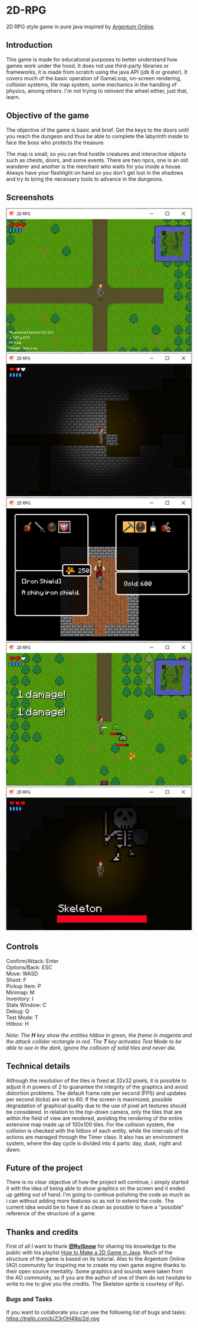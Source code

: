 # 2D-RPG
2D RPG style game in pure java inspired by [Argentum Online](https://www.comunidadargentum.com/).

## Introduction
This game is made for educational purposes to better understand how games work under the hood. It does not use third-party libraries or frameworks, it is made from scratch
using the java API (jdk 8 or greater). It covers much of the basic operation of GameLoop, on-screen rendering, collision systems, tile map system, some
mechanics in the handling of physics, among others. I'm not trying to reinvent the wheel either, just that, learn.

## Objective of the game
The objective of the game is basic and brief. Get the keys to the doors until you reach the dungeon and thus be able to complete the labyrinth inside to face the boss who protects the treasure.

The map is small, so you can find hostile creatures and interactive objects such as chests, doors, and some events. There are two npcs, one is an old wanderer and another is the merchant who waits for you inside a house. Always have your flashlight on hand so you don't get lost in the shadows and try to bring the necessary tools to advance in the dungeons.

## Screenshots
![](screenshots/img1.PNG)
![](screenshots/img2.PNG)
![](screenshots/img3.PNG)
![](screenshots/img4.PNG)
![](screenshots/img5.PNG)

## Controls
Confirm/Attack: Enter
<br>
Options/Back: ESC
<br>
Move: WASD
<br>
Shoot: F
<br>
Pickup Item: P
<br>
Minimap: M
<br>
Inventory: I
<br>
Stats Window: C
<br>
Debug: Q
<br>
Test Mode: T
<br>
Hitbox: H

_Note: The **H** key show the entities hitbox in green, the frame in magenta and the attack collider rectangle in red. The **T** key activates Test Mode to be able to see in the dark, ignore the collision of solid tiles and never die._

## Technical details
Although the resolution of the tiles is fixed at 32x32 pixels, it is possible to adjust it in powers of 2 to guarantee the integrity of the graphics and avoid distortion problems. The default frame rate per second (FPS) and updates per second (ticks) are set to 60. If the screen is maximized, possible degradation of graphical quality due to the use of pixel art textures should be considered. In relation to the _top-down_ camera, only the tiles that are within the field of view are rendered, avoiding the rendering of the entire extensive map made up of 100x100 tiles. For the collision system, the collision is checked with the hitbox of each entity, while the intervals of the actions are managed through the Timer class. It also has an environment system, where the day cycle is divided into 4 parts: day, dusk, night and dawn.

## Future of the project
There is no clear objective of how the project will continue, i simply started it with the idea of being able to show graphics on the screen and it ended up getting out of hand. I'm going to continue polishing the code as much as i can without adding more features so as not to extend the code. The current idea would be to have it as clean as possible to have a "possible" reference of the structure of a game.

## Thanks and credits
First of all I want to thank **[@RyiSnow](https://www.youtube.com/@RyiSnow)** for sharing his knowledge to the public with his playlist [How to Make a 2D Game in Java](https://www.youtube.com/watch?v=om59cwR7psI&list=PL_QPQmz5C6WUF-pOQDsbsKbaBZqXj4qSq). Much of the structure of the game is based on its tutorial. Also to the Argentum Online (AO) community for inspiring me to create my own game engine thanks to their open source mentality. Some graphics and sounds were taken from the AO community, so if you are the author of one of them do not hesitate to write to me to give you the credits. The Skeleton sprite is courtesy of Ryi.

### Bugs and Tasks
If you want to collaborate you can see the following list of bugs and tasks: https://trello.com/b/Z3rOH49q/2d-rpg
